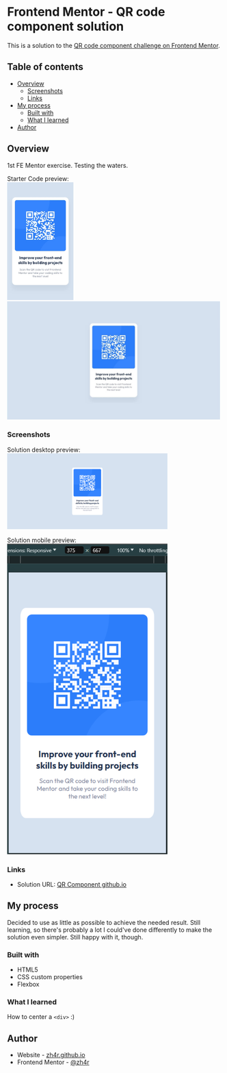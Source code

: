 # Frontend Mentor - QR code component solution

This is a solution to the [QR code component challenge on Frontend Mentor](https://www.frontendmentor.io/challenges/qr-code-component-iux_sIO_H).

## Table of contents

- [Overview](#overview)
  - [Screenshots](#screenshots)
  - [Links](#links)
- [My process](#my-process)
  - [Built with](#built-with)
  - [What I learned](#what-i-learned)
- [Author](#author)

## Overview
1st FE Mentor exercise. Testing the waters.

Starter Code preview:\
<img src="./design/mobile-design.jpg" alt="Starter code mobile preview" style="width:155px;"/>
<img src="./design/desktop-preview.jpg" alt="Starter code desktop preview" style="width:498px;"/>


### Screenshots
Solution desktop preview:\
<img src="./design/desktopFin.png" alt="Final Desktop Solution" style="width:375px;"/>

Solution mobile preview:\
<img src="./design/mobileFin.png" alt="Final Mobile Solution" style="width:375px;"/>


### Links

- Solution URL: [QR Component github.io](https://zh4r.github.io/FEM/qr-code/index.html)

## My process
Decided to use as little as possible to achieve the needed result. Still learning, so there's probably a lot I could've done differently to make the solution even simpler. Still happy with it, though.

### Built with

- HTML5
- CSS custom properties
- Flexbox

### What I learned

How to center a `<div>` :)

## Author

- Website - [zh4r.github.io](https://zh4r.github.io/)
- Frontend Mentor - [@zh4r](https://www.frontendmentor.io/profile/zh4r)
